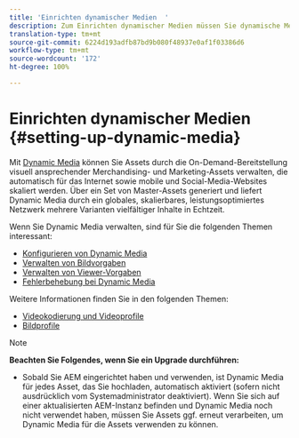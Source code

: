 ```yaml
---
title: 'Einrichten dynamischer Medien  '
description: Zum Einrichten dynamischer Medien müssen Sie dynamische Medien konfigurieren und Bild- sowie Viewer-Vorgaben verwalten.
translation-type: tm+mt
source-git-commit: 6224d193adfb87bd9b080f48937e0af1f03386d6
workflow-type: tm+mt
source-wordcount: '172'
ht-degree: 100%

---
```



# Einrichten dynamischer Medien   {#setting-up-dynamic-media}

Mit [Dynamic Media](https://www.adobe.com/de/solutions/web-experience-management/dynamic-media.html) können Sie Assets durch die On-Demand-Bereitstellung visuell ansprechender Merchandising- und Marketing-Assets verwalten, die automatisch für das Internet sowie mobile und Social-Media-Websites skaliert werden. Über ein Set von Master-Assets generiert und liefert Dynamic Media durch ein globales, skalierbares, leistungsoptimiertes Netzwerk mehrere Varianten vielfältiger Inhalte in Echtzeit.

<!-- OBSOLETE UNTIL THE INTEGRATING SCENE7 TOPIC GETS A MAJOR UPDATE

>[!NOTE]
>
>This documentation describes Dynamic Media capabilites, which are integrated directly into AEM. If you are using Dynamic Media Classic (previously called Scene7) integrated into AEM, see [Dynamic Media Classic integration documentation](/help/sites-cloud/administering/integrating-scene7.md).
>
>See [Dual Use Scenario](/help/sites-cloud/administering/integrating-scene7.md#dual-use-scenario) for times when you may want to use AEM integrated with Dynamic Media Classic along with Dynamic Media.

-->

Wenn Sie Dynamic Media verwalten, sind für Sie die folgenden Themen interessant:

* [Konfigurieren von Dynamic Media ](config-dm.md)
* [Verwalten von Bildvorgaben  ](managing-image-presets.md)
* [Verwalten von Viewer-Vorgaben](managing-viewer-presets.md)
* [Fehlerbehebung bei Dynamic Media](troubleshoot-dm.md)

Weitere Informationen finden Sie in den folgenden Themen:

* [Videokodierung und Videoprofile](video-profiles.md)
* [Bildprofile](image-profiles.md)

>[!NOTE]
>
>**Beachten Sie Folgendes, wenn Sie ein Upgrade durchführen:**
>
>* Sobald Sie AEM eingerichtet haben und verwenden, ist Dynamic Media für jedes Asset, das Sie hochladen, automatisch aktiviert (sofern nicht ausdrücklich vom Systemadministrator deaktiviert). Wenn Sie sich auf einer aktualisierten AEM-Instanz befinden und Dynamic Media noch nicht verwendet haben, müssen Sie Assets ggf. erneut verarbeiten, um Dynamic Media für die Assets verwenden zu können.